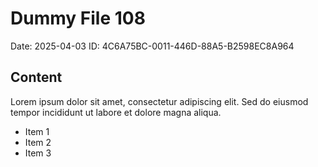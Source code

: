 # Dummy File 108

Date: 2025-04-03
ID: 4C6A75BC-0011-446D-88A5-B2598EC8A964

## Content

Lorem ipsum dolor sit amet, consectetur adipiscing elit.
Sed do eiusmod tempor incididunt ut labore et dolore magna aliqua.

* Item 1
* Item 2
* Item 3

